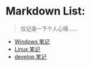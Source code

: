 # Markdown List: 

> 仅记录一下个人心得……

+ [Windows 笔记](src_note/Windows/windows8.md)
+ [Linux 笔记](src_note/Linux/linux.md)
+ [develop 笔记](src_note/develop/develop.md)
